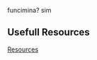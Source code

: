 funcimina?
sim

## Usefull Resources
[Resources](https://pedroferreira.github.io/BugBounty/information.html)

